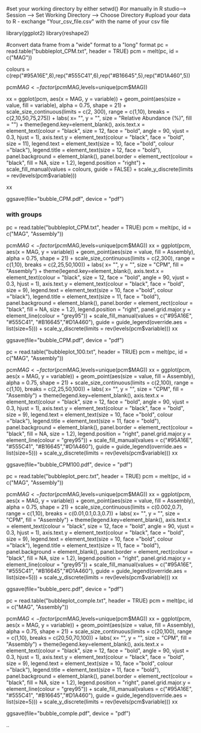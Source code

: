 #set your working directory by either setwd() 
#or manually in R studio--> Session --> Set Working Directory --> Choose Directory
#upload your data to R - exchange "Your_csv_file.csv" with the name of your csv file

library(ggplot2)
library(reshape2)

#convert data frame from a "wide" format to a "long" format
pc = read.table("bubbleplot_CPM.txt", header = TRUE)
pcm = melt(pc, id = c("MAG"))

colours = c(rep("#95A16E",8),rep("#555C41",6),rep("#B16645",5),rep("#D1A460",5))

pcm$MAG <- factor(pcm$MAG,levels=unique(pcm$MAG))

xx = ggplot(pcm, aes(x = MAG, y = variable)) + 
  geom_point(aes(size = value, fill = variable), alpha = 0.75, shape = 21) + 
  scale_size_continuous(limits = c(2, 300), range = c(1,10), breaks = c(2,10,50,75,275)) + 
  labs( x= "", y = "", size = "Relative Abundance (%)", fill = "")  + 
  theme(legend.key=element_blank(), 
  axis.text.x = element_text(colour = "black", size = 12, face = "bold", angle = 90, vjust = 0.3, hjust = 1), 
  axis.text.y = element_text(colour = "black", face = "bold", size = 11), 
  legend.text = element_text(size = 10, face ="bold", colour ="black"), 
  legend.title = element_text(size = 12, face = "bold"), 
  panel.background = element_blank(), panel.border = element_rect(colour = "black", fill = NA, size = 1.2), 
  legend.position = "right") +  
  scale_fill_manual(values = colours, guide = FALSE) + 
  scale_y_discrete(limits = rev(levels(pcm$variable))) 

xx

ggsave(file="bubble_CPM.pdf", device = "pdf")


### with groups

pc = read.table("bubbleplot_CPM.txt", header = TRUE)
pcm = melt(pc, id = c("MAG", "Assembly"))

pcm$MAG <- factor(pcm$MAG,levels=unique(pcm$MAG))
xx = ggplot(pcm, aes(x = MAG, y = variable)) + 
      geom_point(aes(size = value, fill = Assembly), alpha = 0.75, shape = 21) + 
       scale_size_continuous(limits = c(2,300), range = c(1,10), breaks = c(2,25,50,100)) + 
       labs( x= "", y = "", size = "CPM", fill = "Assembly")  + 
       theme(legend.key=element_blank(), 
       axis.text.x = element_text(colour = "black", size = 12, face = "bold", angle = 90, vjust = 0.3, hjust = 1), 
       axis.text.y = element_text(colour = "black", face = "bold", size = 9), 
       legend.text = element_text(size = 10, face ="bold", colour ="black"), 
       legend.title = element_text(size = 11, face = "bold"), panel.background = element_blank(), 
       panel.border = element_rect(colour = "black", fill = NA, size = 1.2), 
       legend.position = "right", panel.grid.major.y = element_line(colour = "grey95")) +  
       scale_fill_manual(values = c("#95A16E", "#555C41", "#B16645","#D1A460"), guide = guide_legend(override.aes = list(size=5))) + 
       scale_y_discrete(limits = rev(levels(pcm$variable))) 
xx

ggsave(file="bubble_CPM.pdf", device = "pdf")


pc = read.table("bubbleplot_100.txt", header = TRUE)
pcm = melt(pc, id = c("MAG", "Assembly"))

pcm$MAG <- factor(pcm$MAG,levels=unique(pcm$MAG))
xx = ggplot(pcm, aes(x = MAG, y = variable)) + 
      geom_point(aes(size = value, fill = Assembly), alpha = 0.75, shape = 21) + 
       scale_size_continuous(limits = c(2,100), range = c(1,10), breaks = c(2,25,50,100)) + 
       labs( x= "", y = "", size = "CPM", fill = "Assembly")  + 
       theme(legend.key=element_blank(), 
       axis.text.x = element_text(colour = "black", size = 12, face = "bold", angle = 90, vjust = 0.3, hjust = 1), 
       axis.text.y = element_text(colour = "black", face = "bold", size = 9), 
       legend.text = element_text(size = 10, face ="bold", colour ="black"), 
       legend.title = element_text(size = 11, face = "bold"), panel.background = element_blank(), 
       panel.border = element_rect(colour = "black", fill = NA, size = 1.2), 
       legend.position = "right", panel.grid.major.y = element_line(colour = "grey95")) +  
       scale_fill_manual(values = c("#95A16E", "#555C41", "#B16645","#D1A460"), guide = guide_legend(override.aes = list(size=5))) + 
       scale_y_discrete(limits = rev(levels(pcm$variable))) 
xx

ggsave(file="bubble_CPM100.pdf", device = "pdf")


pc = read.table("bubbleplot_perc.txt", header = TRUE)
pcm = melt(pc, id = c("MAG", "Assembly"))

pcm$MAG <- factor(pcm$MAG,levels=unique(pcm$MAG))
xx = ggplot(pcm, aes(x = MAG, y = variable)) + 
      geom_point(aes(size = value, fill = Assembly), alpha = 0.75, shape = 21) + 
       scale_size_continuous(limits = c(0.002,0.7), range = c(1,10), breaks = c(0.01,0.1,0.3,0.7)) + 
       labs( x= "", y = "", size = "CPM", fill = "Assembly")  + 
       theme(legend.key=element_blank(), 
       axis.text.x = element_text(colour = "black", size = 12, face = "bold", angle = 90, vjust = 0.3, hjust = 1), 
       axis.text.y = element_text(colour = "black", face = "bold", size = 9), 
       legend.text = element_text(size = 10, face ="bold", colour ="black"), 
       legend.title = element_text(size = 11, face = "bold"), panel.background = element_blank(), 
       panel.border = element_rect(colour = "black", fill = NA, size = 1.2), 
       legend.position = "right", panel.grid.major.y = element_line(colour = "grey95")) +  
       scale_fill_manual(values = c("#95A16E", "#555C41", "#B16645","#D1A460"), guide = guide_legend(override.aes = list(size=5))) + 
       scale_y_discrete(limits = rev(levels(pcm$variable))) 
xx

ggsave(file="bubble_perc.pdf", device = "pdf")




pc = read.table("bubbleplot_comple.txt", header = TRUE)
pcm = melt(pc, id = c("MAG", "Assembly"))

pcm$MAG <- factor(pcm$MAG,levels=unique(pcm$MAG))
xx = ggplot(pcm, aes(x = MAG, y = variable)) + 
      geom_point(aes(size = value, fill = Assembly), alpha = 0.75, shape = 21) + 
       scale_size_continuous(limits = c(20,100), range = c(1,10), breaks = c(20,50,70,100)) + 
       labs( x= "", y = "", size = "CPM", fill = "Assembly")  + 
       theme(legend.key=element_blank(), 
       axis.text.x = element_text(colour = "black", size = 12, face = "bold", angle = 90, vjust = 0.3, hjust = 1), 
       axis.text.y = element_text(colour = "black", face = "bold", size = 9), 
       legend.text = element_text(size = 10, face ="bold", colour ="black"), 
       legend.title = element_text(size = 11, face = "bold"), panel.background = element_blank(), 
       panel.border = element_rect(colour = "black", fill = NA, size = 1.2), 
       legend.position = "right", panel.grid.major.y = element_line(colour = "grey95")) +  
       scale_fill_manual(values = c("#95A16E", "#555C41", "#B16645","#D1A460"), guide = guide_legend(override.aes = list(size=5))) + 
       scale_y_discrete(limits = rev(levels(pcm$variable))) 
xx


ggsave(file="bubble_comple.pdf", device = "pdf")


..



